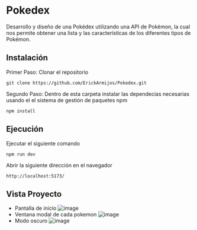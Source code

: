 # Pokedex
Desarrollo y diseño de una Pokédex utilizando una API de Pokémon, la cual nos permite obtener una lista y las características de los diferentes tipos de Pokémon.
## Instalación
Primer Paso: Clonar el repositorio
```
git clone https://github.com/ErickArmijos/Pokedex.git
```
Segundo Paso: Dentro de esta carpeta instalar las dependecias necesarias usando el el sistema de gestión de paquetes npm
```
npm install
```

## Ejecución
Ejecutar el siguiente comando
```
npm run dev
```
Abrir la siguiente dirección en el navegador 
```
http://localhost:5173/
```
## Vista Proyecto
- Pantalla de inicio
![image](https://github.com/user-attachments/assets/a8a11d86-ccfe-4d4c-875f-a07c76d01be8)
- Ventana modal de cada pokemon
![image](https://github.com/user-attachments/assets/66514684-023b-4d16-a784-69476cdd3cdb)
- Modo oscuro
![image](https://github.com/user-attachments/assets/fa594483-3652-4c7f-8a84-79eef78784e5)




